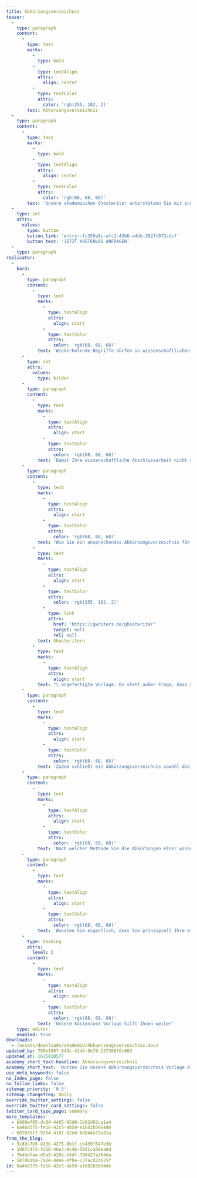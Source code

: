 ```yaml
---
title: Abkürzungsverzeichnis
teaser:
  -
    type: paragraph
    content:
      -
        type: text
        marks:
          -
            type: bold
          -
            type: textAlign
            attrs:
              align: center
          -
            type: textColor
            attrs:
              color: 'rgb(255, 102, 2)'
        text: Abkürzungsverzeichnis
  -
    type: paragraph
    content:
      -
        type: text
        marks:
          -
            type: bold
          -
            type: textAlign
            attrs:
              align: center
          -
            type: textColor
            attrs:
              color: 'rgb(68, 68, 68)'
        text: 'Unsere akademischen Ghostwriter unterstützen Sie mit individuellen Vorlagen, persönlichen Coachings oder unserem professionellen Ghostwriting-Service bei Ihrer Abschlussarbeit!'
  -
    type: set
    attrs:
      values:
        type: button
        button_link: 'entry::fc359a9c-afc1-43b6-a4bb-302ff072cdcf'
        button_text: 'JETZT KOSTENLOS ANFRAGEN'
  -
    type: paragraph
replicator:
  -
    bard:
      -
        type: paragraph
        content:
          -
            type: text
            marks:
              -
                type: textAlign
                attrs:
                  align: start
              -
                type: textColor
                attrs:
                  color: 'rgb(68, 68, 68)'
            text: 'Wiederholende Begriffe dürfen in wissenschaftlichen Arbeiten grundsätzlich auch als Abkürzungen geschrieben werden, sofern dennoch die fachgerechten Normen gegeben sind. Demnach sind allein die Abkürzungen der Fachtermini sowie die allgemein gültigen Abkürzungen im Duden angemessen.'
      -
        type: set
        attrs:
          values:
            type: bilder
      -
        type: paragraph
        content:
          -
            type: text
            marks:
              -
                type: textAlign
                attrs:
                  align: start
              -
                type: textColor
                attrs:
                  color: 'rgb(68, 68, 68)'
            text: 'Damit Ihre wissenschaftliche Abschlussarbeit nicht aufgrund von Abkürzungen missverstanden wird und Ihre Aufarbeitung den vorgegebenen Richtlinien nachkommt, beinhalten Abschlussarbeiten häufig ein Abkürzungsverzeichnis.'
      -
        type: paragraph
        content:
          -
            type: text
            marks:
              -
                type: textAlign
                attrs:
                  align: start
              -
                type: textColor
                attrs:
                  color: 'rgb(68, 68, 68)'
            text: "Wie Sie ein ansprechendes Abkürzungsverzeichnis für eine akademische Abschlussarbeit erstellen, erklärt im Detail die von unseren akademischen\_"
          -
            type: text
            marks:
              -
                type: textAlign
                attrs:
                  align: start
              -
                type: textColor
                attrs:
                  color: 'rgb(255, 102, 2)'
              -
                type: link
                attrs:
                  href: 'https://gwriters.de/ghostwriter'
                  target: null
                  rel: null
            text: Ghostwritern
          -
            type: text
            marks:
              -
                type: textAlign
                attrs:
                  align: start
            text: "\_angefertigte Vorlage. Es steht außer Frage, dass auch dieses Verzeichnis keine Willkür von Abkürzungen gewährt.\_Somit sollte gesagt sein, dass der Inhalt des Verzeichnisses zum Beispiel keine Standards (Zum Beispiel: Bzw.) beinhaltet und lediglich zum Beispiel Abkürzungen der Fachbegriffe, Institutionen oder Gesetze im Verzeichnis stehen."
      -
        type: paragraph
        content:
          -
            type: text
            marks:
              -
                type: textAlign
                attrs:
                  align: start
              -
                type: textColor
                attrs:
                  color: 'rgb(68, 68, 68)'
            text: 'Zudem schließt ein Abkürzungsverzeichnis sowohl die Abkürzungen in der Fußnote und im Anhang einer wissenschaftlichen Arbeit mit ein. Ein Abkürzungsverzeichnis ist mit dem gesamten Inhalt der Abschlussarbeit verknüpft und benötigt eine akkurate Handhabung.'
      -
        type: paragraph
        content:
          -
            type: text
            marks:
              -
                type: textAlign
                attrs:
                  align: start
              -
                type: textColor
                attrs:
                  color: 'rgb(68, 68, 68)'
            text: 'Nach welcher Methode Sie die Abkürzungen einer wissenschaftlichen Arbeit aufarbeiten sollten, erklärt unsere Vorlage systematisch, bildlich und auf den Punkt gebracht. Der Weg von der Theorie in die Praxis fällt dadurch wesentlich leichter.'
      -
        type: paragraph
        content:
          -
            type: text
            marks:
              -
                type: textAlign
                attrs:
                  align: start
              -
                type: textColor
                attrs:
                  color: 'rgb(68, 68, 68)'
            text: 'Wussten Sie eigentlich, dass Sie prinzipiell Ihre eigenen Abkürzungen einbringen dürfen? Diese Aussage ist allerdings nur teilweise korrekt. In der Regel sind nur nachweisliche Abkürzungen angebracht, außer die wissenschaftlichen Arbeit legt eine neue Erfindung wissenschaftlich dar. Mehr dazu erfahren alle Interessierten, die sich mit unserer kostenfreien Abkürzungsverzeichnis Vorlage befassen.'
      -
        type: heading
        attrs:
          level: 2
        content:
          -
            type: text
            marks:
              -
                type: textAlign
                attrs:
                  align: center
              -
                type: textColor
                attrs:
                  color: 'rgb(68, 68, 68)'
            text: 'Unsere kostenlose Vorlage hilft Ihnen weiter'
    type: editor
    enabled: true
downloads:
  - /assets/downloads/akademie/Abkuerzungsverzeichnis.docx
updated_by: 790b1007-849c-4144-9e78-237388f0c603
updated_at: 1615810577
academy_short_text-headline: Abkürzungsverzeichnis
academy_short_text: 'Nutzen Sie unsere Abkürzungsverzeichnis Vorlage als praktisches Beispiel für Ihre Arbeit.'
use_meta_keywords: false
no_index_page: false
no_follow_links: false
sitemap_priority: '0.5'
sitemap_changefreq: daily
override_twitter_settings: false
override_twitter_card_settings: false
twitter_card_type_page: summary
more_templates:
  - b609ef85-dc84-4405-93d0-1b92d92ca1a4
  - 8a46d375-fe18-42c5-ab50-a1682b5664de
  - 68703917-9254-4107-82e0-0d844a79e81a
from_the_blog:
  - 5c83c7b5-d23b-4275-8b1f-cb439f647e3b
  - 3d67c472-fd10-4be3-8c4b-5021ca58ea0d
  - 7bd4dfae-d5e8-426b-b5df-700427a364da
  - 587801ba-7a2e-4de6-8fbe-c37acd2d625f
id: 8a46d375-fe18-42c5-ab50-a1682b5664de
---
```


